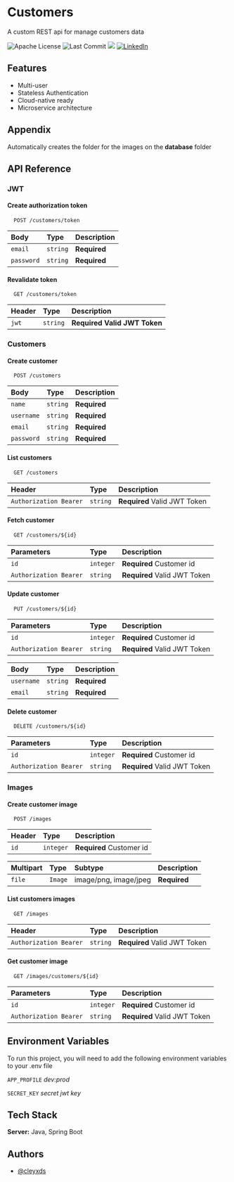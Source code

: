 
# Customers

A custom REST api for manage customers data 


![Apache License](https://img.shields.io/github/license/cleyxds/elecktra-customers)
![Last Commit](https://img.shields.io/github/last-commit/cleyxds/elecktra-customers)
![](https://img.shields.io/github/languages/top/cleyxds/elecktra-customers?color=%23B07219)
[![LinkedIn](https://img.shields.io/badge/LinkedIn-Profile-%230A66C2)](https://www.linkedin.com/in/cleyson-barbosa-7b4245162)

## Features

- Multi-user
- Stateless Authentication
- Cloud-native ready
- Microservice architecture

## Appendix

Automatically creates the folder for the images on the **database** folder 

## API Reference

### JWT

#### Create authorization token

```http
  POST /customers/token
```

| Body       | Type     | Description  |
| :--------- | :------- | :----------- |
| `email`    | `string` | **Required** |
| `password` | `string` | **Required** |

#### Revalidate token

```http
  GET /customers/token
```

| Header       | Type     | Description  |
| :----------- | :------- | :----------- |
| `jwt`        | `string` | **Required Valid JWT Token** |

### Customers

#### Create customer

```http
  POST /customers
```

| Body       | Type     | Description  |
| :--------- | :------- | :----------- |
| `name`     | `string` | **Required** |
| `username` | `string` | **Required** |
| `email`    | `string` | **Required** |
| `password` | `string` | **Required** |

#### List customers

```http
  GET /customers
```

| Header                 | Type     | Description                  |
| :--------------------- | :------- | :--------------------------- |
| `Authorization Bearer` | `string` | **Required** Valid JWT Token |

#### Fetch customer

```http
  GET /customers/${id}
```

| Parameters             | Type      | Description                  |
| :--------------------- | :-------- | :--------------------------- |
| `id`                   | `integer` | **Required** Customer id     |
| `Authorization Bearer` | `string`  | **Required** Valid JWT Token |

#### Update customer

```http
  PUT /customers/${id}
```

| Parameters             | Type      | Description                  |
| :--------------------- | :-------- | :--------------------------- |
| `id`                   | `integer` | **Required** Customer id     |
| `Authorization Bearer` | `string`  | **Required** Valid JWT Token |

| Body       | Type     | Description  |
| :--------  | :------- | :----------- |
| `username` | `string` | **Required** |
| `email`    | `string` | **Required** |

#### Delete customer

```http
  DELETE /customers/${id}
```

| Parameters             | Type      | Description                  |
| :--------------------- | :-------- | :--------------------------- |
| `id`                   | `integer` | **Required** Customer id     |
| `Authorization Bearer` | `string`  | **Required** Valid JWT Token |

### Images

#### Create customer image

```http
  POST /images
```

| Header          | Type      | Description                  |
| :-------------- | :-------- | :--------------------------- |
| `id`            | `integer` | **Required** Customer id     |

| Multipart       | Type     | Subtype               | Description  |
| :-------------- | :------- | :-------------------- | :----------- |
| `file`          | `Image`  | image/png, image/jpeg | **Required** |

#### List customers images

```http
  GET /images
```

| Header                 | Type     | Description                  |
| :--------------------- | :------- | :--------------------------- |
| `Authorization Bearer` | `string` | **Required** Valid JWT Token |

#### Get customer image

```http
  GET /images/customers/${id}
```

| Parameters             | Type      | Description                  |
| :--------------------- | :-------- | :--------------------------- |
| `id`                   | `integer` | **Required** Customer id     |
| `Authorization Bearer` | `string`  | **Required** Valid JWT Token |

## Environment Variables

To run this project, you will need to add the following environment variables to your .env file

`APP_PROFILE` *dev:prod*

`SECRET_KEY` *secret jwt key*


## Tech Stack

**Server:** Java, Spring Boot


## Authors

- [@cleyxds](https://www.github.com/cleyxds)
